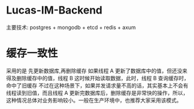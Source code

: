 # Lucas-IM-Backend

主要技术: postgres + mongodb + etcd + redis + axum


# 缓存一致性
采用的是 先更新数据库,再删除缓存
如果线程 A 更新了数据库中的值，但还没来得及删除缓存中的值，线程 B 这时候开始读取数据，此时，线程 B 查询缓存时，命中了旧缓存
不过在这种场景下，如果并发请求量不高的话，其实基本上不会有线程读到旧值，而且线程 A 更新完数据库后，删除缓存是非常快的操作，所以，这种情况总体对业务影响较小。一般在生产环境中，也推荐大家采用该模式。


